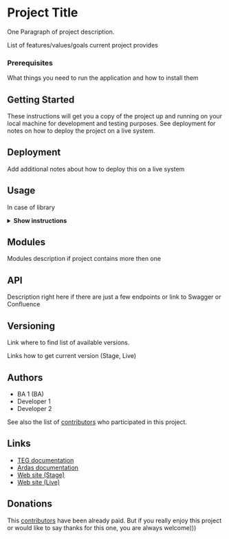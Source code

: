 # Project Title

One Paragraph of project description.

List of features/values/goals current project provides

### Prerequisites

What things you need to run the application and how to install them

## Getting Started

These instructions will get you a copy of the project up and running on your local machine for development and testing purposes. See deployment for notes on how to deploy the project on a live system.

## Deployment

Add additional notes about how to deploy this on a live system

## Usage

In case of library

<details><summary><b>Show instructions</b></summary>
1.
2.
3.
 </details>
 
## Modules
 
 Modules description if project contains more then one
 
## API
 
Description right here if there are just a few endpoints or link to Swagger or Confluence 

## Versioning

Link where to find list of available versions.

Links how to get current version (Stage, Live)

## Authors

* BA 1 (BA)
* Developer 1
* Developer 2

See also the list of [contributors](https://github.com/your/project/contributors) who participated in this project.

## Links

* [TEG documentation](https://transportexchangegroup.atlassian.net/wiki/spaces/TPD/pages/287965217/Finance+Application)
* [Ardas documentation](https://app.ardas.ua/wiki/display/TEGCXNA/Finance+Manager)
* [Web site (Stage)](https://dev-productportal.transportexchange.co.uk/finance/overview)
* [Web site (Live)](https://productportal.transportexchangegroup.com/finance/overview)

## Donations
This [contributors](https://github.com/your/project/contributors) have been already paid. But if you really enjoy this project or would like to say thanks for this one, you are always welcome)))
